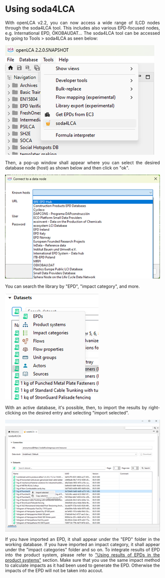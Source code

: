 # Using soda4LCA

<div style="text-align: justify;">

With openLCA v2.2, you can now access a wide range of ILCD nodes through the soda4LCA tool. This includes also various EPD-focused nodes, e.g. International EPD, ÖKOBAUDAT... The soda4LCA tool can be accessed by going to Tools > soda4LCA as seen below:

![](../media/soda4lca_1.png)

Then, a pop-up window shall appear where you can select the desired database node (host) as shown below and then click on "ok". 

![](../media/soda4lca_2.png)

You can search the library by "EPD", "impact category", and more. 

![](../media/soda4lca_3.png)

With an active database, it's possible, then, to import the results by right-clicking on the desired entry and selecting "import selected". 

![](../media/soda4lca_4.png)

If you have imported an EPD, it shall appear under the "EPD" folder in the working database. If you have imported an impact category, it shall appear under the "impact categories" folder and so on. To integrate results of EPD into the product system, please refer to ["Using results of EPDs in the product systems"](./life_cycle_models.md) section. Make sure that you use the same impact method to calculate impacts as it had been used to generate the EPD. Otherwise the impacts of the EPD will not be taken into accout.

</div>
